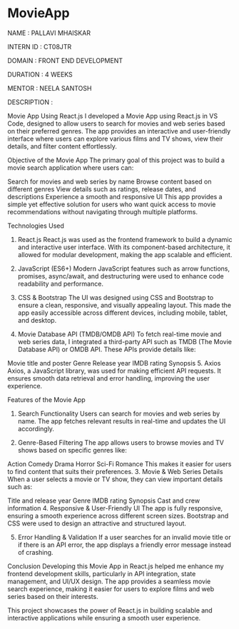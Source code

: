 # MovieApp

NAME : PALLAVI MHAISKAR

INTERN ID : CT08JTR

DOMAIN : FRONT END DEVELOPMENT

DURATION : 4 WEEKS

MENTOR : NEELA SANTOSH

DESCRIPTION :

Movie App Using React.js
I developed a Movie App using React.js in VS Code, designed to allow users to search for movies and web series based on their preferred genres. The app provides an interactive and user-friendly interface where users can explore various films and TV shows, view their details, and filter content effortlessly.

Objective of the Movie App
The primary goal of this project was to build a movie search application where users can:

Search for movies and web series by name
Browse content based on different genres
View details such as ratings, release dates, and descriptions
Experience a smooth and responsive UI
This app provides a simple yet effective solution for users who want quick access to movie recommendations without navigating through multiple platforms.

Technologies Used
1. React.js
React.js was used as the frontend framework to build a dynamic and interactive user interface. With its component-based architecture, it allowed for modular development, making the app scalable and efficient.

2. JavaScript (ES6+)
Modern JavaScript features such as arrow functions, promises, async/await, and destructuring were used to enhance code readability and performance.

3. CSS & Bootstrap
The UI was designed using CSS and Bootstrap to ensure a clean, responsive, and visually appealing layout. This made the app easily accessible across different devices, including mobile, tablet, and desktop.

4. Movie Database API (TMDB/OMDB API)
To fetch real-time movie and web series data, I integrated a third-party API such as TMDB (The Movie Database API) or OMDB API. These APIs provide details like:

Movie title and poster
Genre
Release year
IMDB rating
Synopsis
5. Axios
Axios, a JavaScript library, was used for making efficient API requests. It ensures smooth data retrieval and error handling, improving the user experience.

Features of the Movie App
1. Search Functionality
Users can search for movies and web series by name. The app fetches relevant results in real-time and updates the UI accordingly.

2. Genre-Based Filtering
The app allows users to browse movies and TV shows based on specific genres like:

Action
Comedy
Drama
Horror
Sci-Fi
Romance
This makes it easier for users to find content that suits their preferences.
3. Movie & Web Series Details
When a user selects a movie or TV show, they can view important details such as:

Title and release year
Genre
IMDB rating
Synopsis
Cast and crew information
4. Responsive & User-Friendly UI
The app is fully responsive, ensuring a smooth experience across different screen sizes. Bootstrap and CSS were used to design an attractive and structured layout.

5. Error Handling & Validation
If a user searches for an invalid movie title or if there is an API error, the app displays a friendly error message instead of crashing.


Conclusion
Developing this Movie App in React.js helped me enhance my frontend development skills, particularly in API integration, state management, and UI/UX design. The app provides a seamless movie search experience, making it easier for users to explore films and web series based on their interests.

This project showcases the power of React.js in building scalable and interactive applications while ensuring a smooth user experience. 
